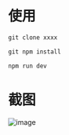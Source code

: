 
# 使用

``` js
git clone xxxx

git npm install

npm run dev
```

# 截图

![image](https://blog.vini123.com/wp-content/uploads/2017/10/0C986D42-FA9C-4D25-81AE-453439E8F171.jpg)
